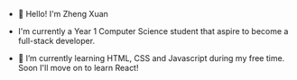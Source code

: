 - 👋 Hello! I'm Zheng Xuan

- I'm currently a Year 1 Computer Science student that aspire to become a full-stack developer.

- 🌱 I’m currently learning HTML, CSS and Javascript during my free time. Soon I'll move on to learn React!

